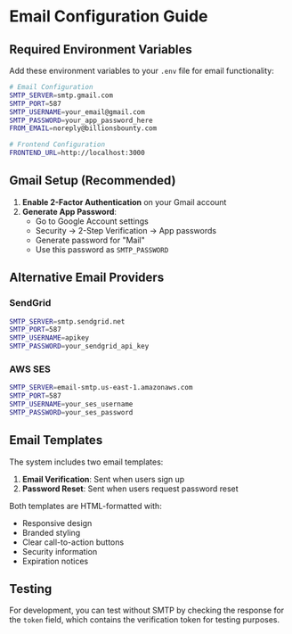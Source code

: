 # Email Configuration Guide

## Required Environment Variables

Add these environment variables to your `.env` file for email functionality:

```bash
# Email Configuration
SMTP_SERVER=smtp.gmail.com
SMTP_PORT=587
SMTP_USERNAME=your_email@gmail.com
SMTP_PASSWORD=your_app_password_here
FROM_EMAIL=noreply@billionsbounty.com

# Frontend Configuration
FRONTEND_URL=http://localhost:3000
```

## Gmail Setup (Recommended)

1. **Enable 2-Factor Authentication** on your Gmail account
2. **Generate App Password**:
   - Go to Google Account settings
   - Security → 2-Step Verification → App passwords
   - Generate password for "Mail"
   - Use this password as `SMTP_PASSWORD`

## Alternative Email Providers

### SendGrid
```bash
SMTP_SERVER=smtp.sendgrid.net
SMTP_PORT=587
SMTP_USERNAME=apikey
SMTP_PASSWORD=your_sendgrid_api_key
```

### AWS SES
```bash
SMTP_SERVER=email-smtp.us-east-1.amazonaws.com
SMTP_PORT=587
SMTP_USERNAME=your_ses_username
SMTP_PASSWORD=your_ses_password
```

## Email Templates

The system includes two email templates:

1. **Email Verification**: Sent when users sign up
2. **Password Reset**: Sent when users request password reset

Both templates are HTML-formatted with:
- Responsive design
- Branded styling
- Clear call-to-action buttons
- Security information
- Expiration notices

## Testing

For development, you can test without SMTP by checking the response for the `token` field, which contains the verification token for testing purposes.
